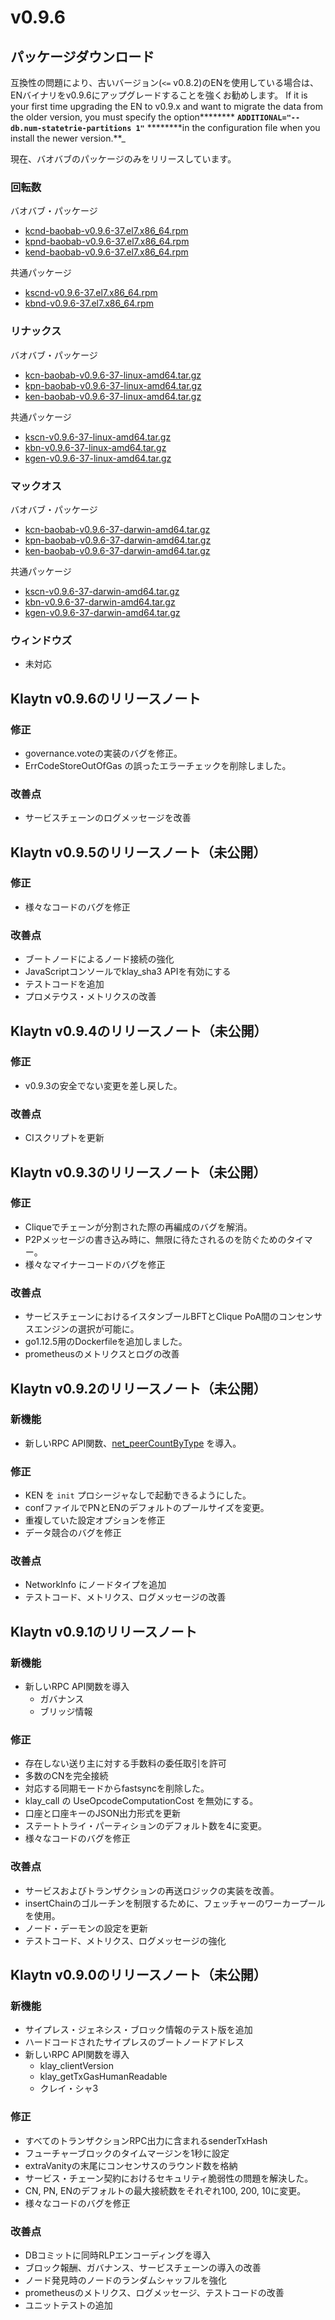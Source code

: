 # v0.9.6

## パッケージダウンロード<a href="#package-downloads" id="package-downloads"></a>

互換性の問題により、古いバージョン(`<=` v0.8.2)のENを使用している場合は、ENバイナリをv0.9.6にアップグレードすることを強くお勧めします。 If it is your first time upgrading the EN to v0.9.x and want to migrate the data from the older version, you must specify the option\*\*\*\*\*\*\*\* ****`ADDITIONAL="--db.num-statetrie-partitions 1"`**** \*\*\*\*\*\*\*\*in the configuration file when you install the newer version.\*\*_

現在、バオバブのパッケージのみをリリースしています。

### 回転数<a href="#rpm" id="rpm"></a>

バオバブ・パッケージ

- [kcnd-baobab-v0.9.6-37.el7.x86_64.rpm](http://packages.klaytn.net/klaytn/v0.9.6/kcnd-baobab-v0.9.6-37.el7.x86_64.rpm)
- [kpnd-baobab-v0.9.6-37.el7.x86_64.rpm](http://packages.klaytn.net/klaytn/v0.9.6/kpnd-baobab-v0.9.6-37.el7.x86_64.rpm)
- [kend-baobab-v0.9.6-37.el7.x86_64.rpm](http://packages.klaytn.net/klaytn/v0.9.6/kend-baobab-v0.9.6-37.el7.x86_64.rpm)

共通パッケージ

- [kscnd-v0.9.6-37.el7.x86_64.rpm](http://packages.klaytn.net/klaytn/v0.9.6/kscnd-v0.9.6-37.el7.x86_64.rpm)
- [kbnd-v0.9.6-37.el7.x86_64.rpm](http://packages.klaytn.net/klaytn/v0.9.6/kbnd-v0.9.6-37.el7.x86_64.rpm)

### リナックス<a href="#linux" id="linux"></a>

バオバブ・パッケージ

- [kcn-baobab-v0.9.6-37-linux-amd64.tar.gz](http://packages.klaytn.net/klaytn/v0.9.6/kcn-baobab-v0.9.6-37-linux-amd64.tar.gz)
- [kpn-baobab-v0.9.6-37-linux-amd64.tar.gz](http://packages.klaytn.net/klaytn/v0.9.6/kpn-baobab-v0.9.6-37-linux-amd64.tar.gz)
- [ken-baobab-v0.9.6-37-linux-amd64.tar.gz](http://packages.klaytn.net/klaytn/v0.9.6/ken-baobab-v0.9.6-37-linux-amd64.tar.gz)

共通パッケージ

- [kscn-v0.9.6-37-linux-amd64.tar.gz](http://packages.klaytn.net/klaytn/v0.9.6/kscn-v0.9.6-37-linux-amd64.tar.gz)
- [kbn-v0.9.6-37-linux-amd64.tar.gz](http://packages.klaytn.net/klaytn/v0.9.6/kbn-v0.9.6-37-linux-amd64.tar.gz)
- [kgen-v0.9.6-37-linux-amd64.tar.gz](http://packages.klaytn.net/klaytn/v0.9.6/kgen-v0.9.6-37-linux-amd64.tar.gz)

### マックオス<a href="#macos" id="macos"></a>

バオバブ・パッケージ

- [kcn-baobab-v0.9.6-37-darwin-amd64.tar.gz](http://packages.klaytn.net/klaytn/v0.9.6/kcn-baobab-v0.9.6-37-darwin-amd64.tar.gz)
- [kpn-baobab-v0.9.6-37-darwin-amd64.tar.gz](http://packages.klaytn.net/klaytn/v0.9.6/kpn-baobab-v0.9.6-37-darwin-amd64.tar.gz)
- [ken-baobab-v0.9.6-37-darwin-amd64.tar.gz](http://packages.klaytn.net/klaytn/v0.9.6/ken-baobab-v0.9.6-37-darwin-amd64.tar.gz)

共通パッケージ

- [kscn-v0.9.6-37-darwin-amd64.tar.gz](http://packages.klaytn.net/klaytn/v0.9.6/kscn-v0.9.6-37-darwin-amd64.tar.gz)
- [kbn-v0.9.6-37-darwin-amd64.tar.gz](http://packages.klaytn.net/klaytn/v0.9.6/kbn-v0.9.6-37-darwin-amd64.tar.gz)
- [kgen-v0.9.6-37-darwin-amd64.tar.gz](http://packages.klaytn.net/klaytn/v0.9.6/kgen-v0.9.6-37-darwin-amd64.tar.gz)

### ウィンドウズ<a href="#windows" id="windows"></a>

- 未対応

## Klaytn v0.9.6のリリースノート<a href="#release-notes-for-klaytn-v0-9-6" id="release-notes-for-klaytn-v0-9-6"></a>

### 修正<a href="#fixes" id="fixes"></a>

- governance.voteの実装のバグを修正。
- ErrCodeStoreOutOfGas の誤ったエラーチェックを削除しました。

### 改善点<a href="#improvements" id="improvements"></a>

- サービスチェーンのログメッセージを改善

## Klaytn v0.9.5のリリースノート（未公開）<a href="#release-notes-for-klaytn-v0-9-5-unpublished" id="release-notes-for-klaytn-v0-9-5-unpublished"></a>

### 修正<a href="#fixes" id="fixes"></a>

- 様々なコードのバグを修正

### 改善点<a href="#improvements" id="improvements"></a>

- ブートノードによるノード接続の強化
- JavaScriptコンソールでklay_sha3 APIを有効にする
- テストコードを追加
- プロメテウス・メトリクスの改善

## Klaytn v0.9.4のリリースノート（未公開）<a href="#release-notes-for-klaytn-v0-9-4-unpublished" id="release-notes-for-klaytn-v0-9-4-unpublished"></a>

### 修正<a href="#fixes" id="fixes"></a>

- v0.9.3の安全でない変更を差し戻した。

### 改善点<a href="#improvements" id="improvements"></a>

- CIスクリプトを更新

## Klaytn v0.9.3のリリースノート（未公開）<a href="#release-notes-for-klaytn-v0-9-3-unpublished" id="release-notes-for-klaytn-v0-9-3-unpublished"></a>

### 修正<a href="#fixes" id="fixes"></a>

- Cliqueでチェーンが分割された際の再編成のバグを解消。
- P2Pメッセージの書き込み時に、無限に待たされるのを防ぐためのタイマー。
- 様々なマイナーコードのバグを修正

### 改善点<a href="#improvements" id="improvements"></a>

- サービスチェーンにおけるイスタンブールBFTとClique PoA間のコンセンサスエンジンの選択が可能に。
- go1.12.5用のDockerfileを追加しました。
- prometheusのメトリクスとログの改善

## Klaytn v0.9.2のリリースノート（未公開）<a href="#release-notes-for-klaytn-v0-9-2-unpublished" id="release-notes-for-klaytn-v0-9-2-unpublished"></a>

### 新機能<a href="#new-features" id="new-features"></a>

- 新しいRPC API関数、[net_peerCountByType](../../../references/json-rpc/net/peer-count-by-type) を導入。

### 修正<a href="#fixes" id="fixes"></a>

- KEN を `init` プロシージャなしで起動できるようにした。
- confファイルでPNとENのデフォルトのプールサイズを変更。
- 重複していた設定オプションを修正
- データ競合のバグを修正

### 改善点<a href="#improvements" id="improvements"></a>

- NetworkInfo にノードタイプを追加
- テストコード、メトリクス、ログメッセージの改善

## Klaytn v0.9.1のリリースノート<a href="#release-notes-for-klaytn-v0-9-1" id="release-notes-for-klaytn-v0-9-1"></a>

### 新機能<a href="#new-features" id="new-features"></a>

- 新しいRPC API関数を導入
  - ガバナンス
  - ブリッジ情報

### 修正<a href="#fixes" id="fixes"></a>

- 存在しない送り主に対する手数料の委任取引を許可
- 多数のCNを完全接続
- 対応する同期モードからfastsyncを削除した。
- klay_call の UseOpcodeComputationCost を無効にする。
- 口座と口座キーのJSON出力形式を更新
- ステートトライ・パーティションのデフォルト数を4に変更。
- 様々なコードのバグを修正

### 改善点<a href="#improvements" id="improvements"></a>

- サービスおよびトランザクションの再送ロジックの実装を改善。
- insertChainのゴルーチンを制限するために、フェッチャーのワーカープールを使用。
- ノード・デーモンの設定を更新
- テストコード、メトリクス、ログメッセージの強化

## Klaytn v0.9.0のリリースノート（未公開）<a href="#release-notes-for-klaytn-v0-9-0-unpublished" id="release-notes-for-klaytn-v0-9-0-unpublished"></a>

### 新機能<a href="#new-features" id="new-features"></a>

- サイプレス・ジェネシス・ブロック情報のテスト版を追加
- ハードコードされたサイプレスのブートノードアドレス
- 新しいRPC API関数を導入
  - klay_clientVersion
  - klay_getTxGasHumanReadable
  - クレイ・シャ3

### 修正<a href="#fixes" id="fixes"></a>

- すべてのトランザクションRPC出力に含まれるsenderTxHash
- フューチャーブロックのタイムマージンを1秒に設定
- extraVanityの末尾にコンセンサスのラウンド数を格納
- サービス・チェーン契約におけるセキュリティ脆弱性の問題を解決した。
- CN, PN, ENのデフォルトの最大接続数をそれぞれ100, 200, 10に変更。
- 様々なコードのバグを修正

### 改善点<a href="#improvements" id="improvements"></a>

- DBコミットに同時RLPエンコーディングを導入
- ブロック報酬、ガバナンス、サービスチェーンの導入の改善
- ノード発見時のノードのランダムシャッフルを強化
- prometheusのメトリクス、ログメッセージ、テストコードの改善
- ユニットテストの追加
